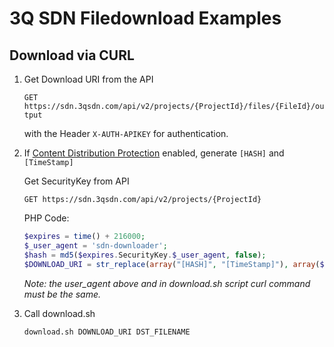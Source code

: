 # 3Q SDN Filedownload Examples

## Download via CURL

1. Get Download URI from the API

    `GET https://sdn.3qsdn.com/api/v2/projects/{ProjectId}/files/{FileId}/output`

    with the Header `X-AUTH-APIKEY` for authentication.

2. If [Content Distribution Protection](https://docs.3q.video/de/Erweiterungen_&_Plugins/Content-Absicherung%20/index.html#page_Beispiel-Schlusselerzeugung-2) enabled, generate `[HASH]` and `[TimeStamp]`

    Get SecurityKey from API
    
    `GET https://sdn.3qsdn.com/api/v2/projects/{ProjectId}`
    
    PHP Code:
    
    ```PHP
    $expires = time() + 216000;
    $_user_agent = 'sdn-downloader';
    $hash = md5($expires.SecurityKey.$_user_agent, false);
    $DOWNLOAD_URI = str_replace(array("[HASH]", "[TimeStamp]"), array($hash, $expires), $URI);
    ```
    
    *Note: the user_agent above and in download.sh script curl command must be the same.*
    
3. Call download.sh

    `download.sh DOWNLOAD_URI DST_FILENAME`

